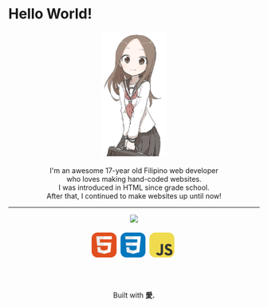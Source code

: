 # Hello World!

<div align="center">
  <a href="https://tenkyuu.dev">
    <img src="assets/takagi-1.jfif" height="250">
  </a>
  <br><br>
    I'm an awesome 17-year old Filipino web developer<br>
    who loves making hand-coded websites.<br>
    I was introduced in HTML since grade school.<br>
    After that, I continued to make websites up until now!
</div>

----

<div align="center">
  <img src="https://raw.githubusercontent.com/nichind/nichind/dd073285c74006a8a95048c2eb528b50dfa91730/assets/img/skills.svg"/>
  <br><br>
  <img src="https://raw.githubusercontent.com/tandpfun/skill-icons/de91fca307a83d75fc5b1f6ce24540454acead41/icons/HTML.svg" width="50"/><a>&nbsp;</a> 
	<img src="https://raw.githubusercontent.com/tandpfun/skill-icons/de91fca307a83d75fc5b1f6ce24540454acead41/icons/CSS.svg" width="50"/><a>&nbsp;</a> 
  <img src="https://raw.githubusercontent.com/tandpfun/skill-icons/de91fca307a83d75fc5b1f6ce24540454acead41/icons/JavaScript.svg" width="50"/><a>&nbsp;</a>
</div>

<br><br>

<div align="center">
  Built with <strong>愛.</strong>
</div>
